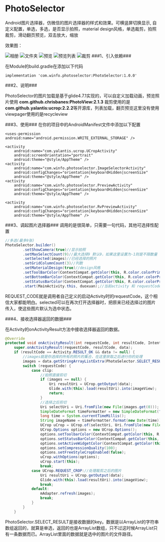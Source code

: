 # PhotoSelector
Android图片选择器，仿微信的图片选择器的样式和效果。可横竖屏切换显示,
自定义配置，单选，多选，是否显示拍照，material design风格，单选裁剪，拍照裁剪，滑动翻页预览，双击放大，缩放

效果图：

![相册](https://github.com/wj576038874/PhotoSelectorDemo/blob/master/images/selector.jpg)  ![文件夹](https://github.com/wj576038874/PhotoSelectorDemo/blob/master/images/folder.jpg)  ![预览](https://github.com/wj576038874/PhotoSelectorDemo/blob/master/images/preview.jpg)
![预览列表](https://github.com/wj576038874/PhotoSelectorDemo/blob/master/images/preview_list.jpg) ![裁剪](https://github.com/wj576038874/PhotoSelectorDemo/blob/master/images/clip.jpg)
###1、引入依赖###

在Module的build.gradle在添加以下代码

```
implementation 'com.winfo.photoselector:PhotoSelector:1.0.0'
```


###2、说明###

PhotoSelector的图片加载是基于glide4.7.1实现的，可以自定义加载动画，预览照片使用
**com.github.chrisbanes:PhotoView:2.1.3**
裁剪使用的是**com.github.yalantis:ucrop:2.2.2**等开源库，列表加载，翻页预览这里没有使用viewpager使用的是recycleview


###3、使用###
在你的项目中的AndroidManifest文件中添加以下配置
```
<uses-permission android:name="android.permission.WRITE_EXTERNAL_STORAGE" />

<activity
    android:name="com.yalantis.ucrop.UCropActivity"
    android:screenOrientation="portrait"
    android:theme="@style/AppTheme" />
<activity
    android:name="com.winfo.photoselector.ImageSelectorActivity"
    android:configChanges="orientation|keyboardHidden|screenSize"
    android:theme="@style/AppTheme" />
<activity
    android:name="com.winfo.photoselector.PreviewActivity"
    android:configChanges="orientation|keyboardHidden|screenSize"
    android:theme="@style/AppTheme" />

<activity
    android:name="com.winfo.photoselector.RvPreviewActivity"
    android:configChanges="orientation|keyboardHidden|screenSize"
    android:theme="@style/AppTheme" />
```

###3、调起图片选择器###
调用的是很简单，只需要一句代码，其他可选择性配置
```java
//多选(最多9张)
PhotoSelector.builder()
        .setShowCamera(true)//显示拍照
        .setMaxSelectCount(9)//最大选择9 默认9，如果这里设置为-1则是不限数量
        .setSelected(images)//已经选择的照片
        .setGridColumnCount(3)//列数
        .setMaterialDesign(true)//design风格
        .setToolBarColor(ContextCompat.getColor(this, R.color.colorPrimary))//toolbar的颜色
        .setBottomBarColor(ContextCompat.getColor(this, R.color.colorPrimary))//底部bottombar的颜色
        .setStatusBarColor(ContextCompat.getColor(this, R.color.colorPrimary))//状态栏的颜色
        .start(MainActivity.this, duoxuan);//当前activity 和 requestCode，不传requestCode则默认为PhotoSelector.DEFAULT_REQUEST_CODE
```
REQUEST_CODE就是调用者自己定义的启动Activity时的requestCode，这个相信大家都能明白。selected可以在再次打开选择器时，把原来已经选择过的图片传入，使这些图片默认为选中状态。

###4、接收选择器返回的数据###

在Activity的onActivityResult方法中接收选择器返回的数据。
```java
@Override
protected void onActivityResult(int requestCode, int resultCode, Intent data) {
    super.onActivityResult(requestCode, resultCode, data);
    if (resultCode == Activity.RESULT_OK && data != null) {
        //images就是你选择的所有的照片的集合，在这里获取之后进行你的处理
        images = data.getStringArrayListExtra(PhotoSelector.SELECT_RESULT);
        switch (requestCode) {
            case clip:
                //拍照直接剪切
                if (images == null) {
                    Uri resultUri = UCrop.getOutput(data);
                    Glide.with(this).load(resultUri).into(imageView);
                    return;
                }
                //选择之后剪切
                Uri selectUri = Uri.fromFile(new File(images.get(0)));
                SimpleDateFormat timeFormatter = new SimpleDateFormat("yyyyMMdd_HHmmss", Locale.CHINA);
                long time = System.currentTimeMillis();
                String imageName = timeFormatter.format(new Date(time));
                UCrop uCrop = UCrop.of(selectUri, Uri.fromFile(new File(getCacheDir(), imageName + ".jpg")));
                UCrop.Options options = new UCrop.Options();
                options.setToolbarColor(ContextCompat.getColor(this, R.color.colorPrimary));
                options.setStatusBarColor(ContextCompat.getColor(this, R.color.colorPrimary));
                options.setActiveWidgetColor(ContextCompat.getColor(this, R.color.colorPrimary));
                options.setCompressionQuality(100);
                options.setFreeStyleCropEnabled(false);
                uCrop.withOptions(options);
                uCrop.start(this);
                break;
            case UCrop.REQUEST_CROP://处理裁剪之后的图片
                Uri resultUri = UCrop.getOutput(data);
                Glide.with(this).load(resultUri).into(imageView);
                break;
            default:
                mAdapter.refresh(images);
                break;
            }
        }
    }
```
PhotoSelector.SELECT_RESULT是接收数据的key。数据是以ArrayList的字符串数组返回的，就算是单选，返回的也是ArrayList数组，只不过这时候ArrayList只有一条数据而已。ArrayList里面的数据就是选中的图片的文件路径。

